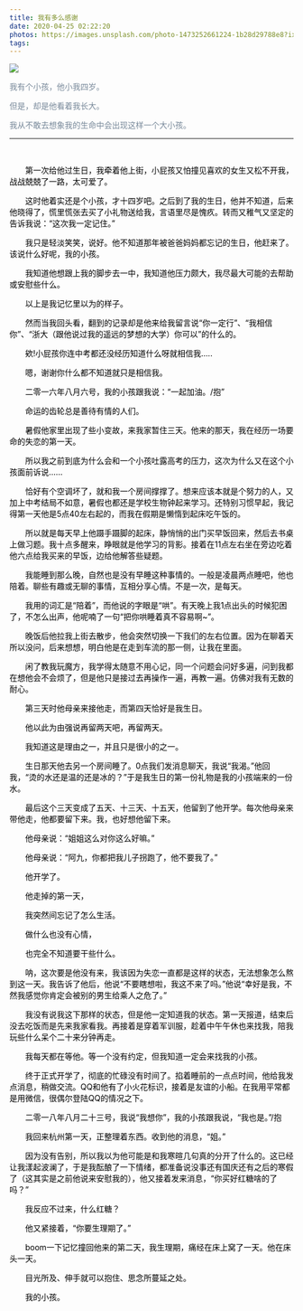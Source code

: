 ```yaml
---
title: 我有多么感谢
date: 2020-04-25 02:22:20
photos: https://images.unsplash.com/photo-1473252661224-1b28d29788e8?ixlib=rb-1.2.1&ixid=eyJhcHBfaWQiOjEyMDd9&auto=format&fit=crop&w=1052&q=80
tags:
---
```


![](https://images.unsplash.com/photo-1572844980501-10a1fcb2587f?ixlib=rb-1.2.1&ixid=eyJhcHBfaWQiOjEyMDd9&auto=format&fit=crop&w=1051&q=80)

<font color=#778899>

我有个小孩，他小我四岁。

但是，却是他看着我长大。

我从不敢去想象我的生命中会出现这样一个大小孩。

---
 &emsp;

<font color=#000000>

<p style="text-indent:2em">
第一次给他过生日，我牵着他上街，小屁孩又怕撞见喜欢的女生又松不开我，战战兢兢了一路，太可爱了。
</p>



<p style="text-indent:2em">
这时他着实还是个小孩，才十四岁吧。之后到了我的生日，他并不知道，后来他晓得了，慌里慌张去买了小礼物送给我，言语里尽是愧疚。转而又稚气又坚定的告诉我说：“这次我一定记住。”
</p>



<p style="text-indent:2em">
我只是轻淡笑笑，说好。他不知道那年被爸爸妈妈都忘记的生日，他赶来了。该说什么好呢，我的小孩。
</p>



<p style="text-indent:2em">
我知道他想跟上我的脚步去一中，我知道他压力颇大，我尽最大可能的去帮助或安慰些什么。
</p>



<p style="text-indent:2em">
以上是我记忆里以为的样子。
</p>


<p style="text-indent:2em">
然而当我回头看，翻到的记录却是他来给我留言说“你一定行”、“我相信你”、“浙大（跟他说过我的遥远的梦想的大学）你可以”的什么的。
</p>



<p style="text-indent:2em">
欸!小屁孩你连中考都还没经历知道什么呀就相信我.....
</p>

<p style="text-indent:2em">
嗯，谢谢你什么都不知道就只是相信我。
</p>



<p style="text-indent:2em">
二零一六年八月六号，我的小孩跟我说：“一起加油。/抱”
</p>

<p style="text-indent:2em">
命运的齿轮总是善待有情的人们。
</p>



<p style="text-indent:2em">
暑假他家里出现了些小变故，来我家暂住三天。他来的那天，我在经历一场要命的失恋的第一天。
</p>



<p style="text-indent:2em">
所以我之前到底为什么会和一个小孩吐露高考的压力，这次为什么又在这个小孩面前诉说......
</p>



<p style="text-indent:2em">
恰好有个空调坏了，就和我一个房间撑撑了。想来应该本就是个努力的人，又加上中考结局不如意，暑假也都还是学校生物钟起来学习。还特别习惯早起，我记得第一天他是5点40左右起的，而我在假期是懒惰到起床吃午饭的。
</p>




<p style="text-indent:2em">
所以就是每天早上他蹑手蹑脚的起床，静悄悄的出门买早饭回来，然后去书桌上做习题。我十点多醒来，睁眼就是他学习的背影。接着在11点左右坐在旁边吃着他六点给我买来的早饭，边给他解答些疑题。
</p>



<p style="text-indent:2em">
我能睡到那么晚，自然也是没有早睡这种事情的。一般是凌晨两点睡吧，他也陪着。聊些有趣或无聊的事情，互相分享心情。不是一次，是每天。
</p>



<p style="text-indent:2em">
我用的词汇是“陪着”，而他说的字眼是“哄”。有天晚上我1点出头的时候犯困了，不怎么出声，他呢喃了一句“把你哄睡着真不容易啊~”。
</p>



<p style="text-indent:2em">
晚饭后他拉我上街去散步，他会突然切换一下我们的左右位置。因为在聊着天所以没问，后来想想，明白他是在走到车流的那一侧，让我在里面。
</p>



<p style="text-indent:2em">
闲了教我玩魔方，我学得太随意不用心记，同一个问题会问好多遍，问到我都在想他会不会烦了，但是他只是接过去再操作一遍，再教一遍。仿佛对我有无数的耐心。
</p>


<p style="text-indent:2em">
第三天时他母亲来接他走，而第四天恰好是我生日。
</p>

<p style="text-indent:2em">
他以此为由强说再留两天吧，再留两天。
</p>

<p style="text-indent:2em">
我知道这是理由之一，并且只是很小的之一。
</p>



<p style="text-indent:2em">
生日那天他去另一个房间睡了。0点我们发消息聊天，我说“我渴。”他回我，“烫的水还是温的还是冰的？”于是我生日的第一份礼物是我的小孩端来的一份水。
</p>



<p style="text-indent:2em">
最后这个三天变成了五天、十三天、十五天，他留到了他开学。每次他母亲来带他走，他都要留下来。我，也好想他留下来。
</p>

<p style="text-indent:2em">
他母亲说：“姐姐这么对你这么好嘛。”
</p>

<p style="text-indent:2em">
他母亲说：“阿九，你都把我儿子拐跑了，他不要我了。”
</p>

<p style="text-indent:2em">
他开学了。
</p>

<p style="text-indent:2em">
他走掉的第一天，
</p>

<p style="text-indent:2em">
我突然间忘记了怎么生活。
</p>

<p style="text-indent:2em">
做什么也没有心情，
</p>

<p style="text-indent:2em">
也完全不知道要干些什么。
</p>



<p style="text-indent:2em">
呐，这次要是他没有来，我该因为失恋一直都是这样的状态，无法想象怎么熬到这一天。我告诉了他后，他说“不要瞎想啦，我这不来了吗。”他说“幸好是我，不然我感觉你肯定会被别的男生给乘人之危了。”
</p>



<p style="text-indent:2em">
我没有说我这下那样的状态，但是他一定知道我的状态。第一天报道，结束后没去吃饭而是先来我家看我。再接着是穿着军训服，趁着中午午休也来找我，陪我玩些什么呆个二十来分钟再走。
</p>



<p style="text-indent:2em">
我每天都在等他。等一个没有约定，但我知道一定会来找我的小孩。
</p>



<p style="text-indent:2em">
终于正式开学了，彻底的忙碌没有时间了。掐着睡前的一点点时间，他给我发点消息，稍做交流。QQ和他有了小火花标识，接着是友谊的小船。在我用平常都是用微信，很偶尔登陆QQ的情况之下。
</p>



<p style="text-indent:2em">
二零一八年八月二十三号，我说“我想你”，我的小孩跟我说，“我也是。”/抱
</p>

<p style="text-indent:2em">
我回来杭州第一天，正整理着东西。收到他的消息，“姐。”
</p>



<p style="text-indent:2em">
因为没有告别，所以我以为他可能是和我寒暄几句真的分开了什么的。这已经让我漾起波澜了，于是我酝酿了一下情绪，都准备说没事还有国庆还有之后的寒假了（这其实是之前他说来安慰我的），他又接着发来消息，“你买好红糖啥的了吗？”
</p>



<p style="text-indent:2em">
我反应不过来，什么红糖？
</p>



<p style="text-indent:2em">
他又紧接着，“你要生理期了。”
</p>



<p style="text-indent:2em">
boom一下记忆撞回他来的第二天，我生理期，痛经在床上窝了一天。他在床头一天。
</p>


<p style="text-indent:2em">
目光所及、伸手就可以抱住、思念所蔓延之处。
</p>

<p style="text-indent:2em">
我的小孩。
</p>
